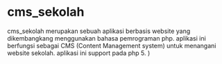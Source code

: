 # cms_sekolah
cms_sekolah merupakan sebuah aplikasi berbasis website yang dikembangkang menggunakan bahasa pemrograman php. aplikasi ini berfungsi sebagai CMS (Content Management system) untuk menangani website sekolah. aplikasi ini support pada php 5.  )
